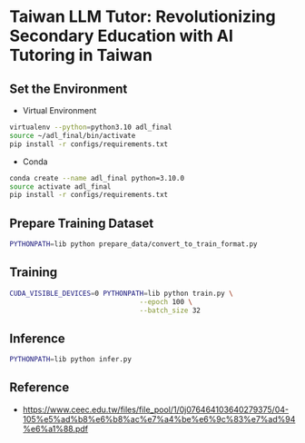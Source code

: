 # Taiwan LLM Tutor: Revolutionizing Secondary Education with AI Tutoring in Taiwan

## Set the Environment

-   Virtual Environment

```bash
virtualenv --python=python3.10 adl_final
source ~/adl_final/bin/activate
pip install -r configs/requirements.txt
```

-   Conda

```bash
conda create --name adl_final python=3.10.0
source activate adl_final
pip install -r configs/requirements.txt
```

## Prepare Training Dataset

```bash
PYTHONPATH=lib python prepare_data/convert_to_train_format.py
```

## Training

```bash
CUDA_VISIBLE_DEVICES=0 PYTHONPATH=lib python train.py \
                                --epoch 100 \
                                --batch_size 32
```

## Inference

```bash
PYTHONPATH=lib python infer.py
```

## Reference

-   https://www.ceec.edu.tw/files/file_pool/1/0j076464103640279375/04-105%e5%ad%b8%e6%b8%ac%e7%a4%be%e6%9c%83%e7%ad%94%e6%a1%88.pdf
